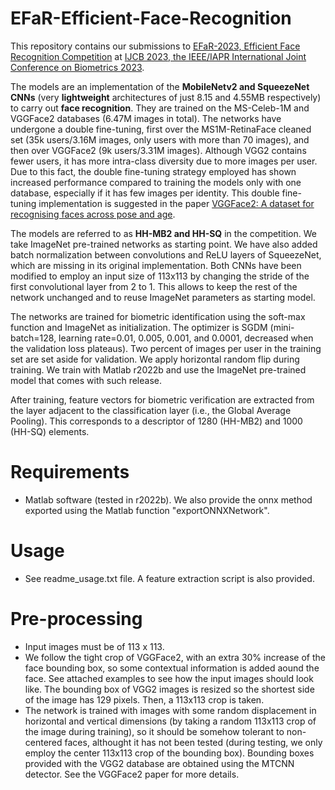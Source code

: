 # EFaR-Efficient-Face-Recognition

This repository contains our submissions to [EFaR-2023, Efficient Face Recognition Competition](https://sites.google.com/view/ijcb-2023-efar/) at [IJCB 2023, the IEEE/IAPR International Joint Conference on Biometrics 2023](https://ijcb2023.ieee-biometrics.org/).

The models are an implementation of the **MobileNetv2 and SqueezeNet CNNs** (very **lightweight** architectures of just 8.15 and 4.55MB respectively) to carry out **face recognition**. They are trained on the MS-Celeb-1M and VGGFace2 databases (6.47M images in total). The networks have undergone a double fine-tuning, first over the MS1M-RetinaFace cleaned set (35k users/3.16M images, only users with more than 70 images), and then over VGGFace2 (9k users/3.31M images). Although VGG2 contains fewer users, it has more intra-class diversity due to more images per user. Due to this fact, the double fine-tuning strategy employed has shown increased performance compared to training the models only with one database, especially if it has few images per identity. This double fine-tuning implementation is suggested in the paper [VGGFace2: A dataset for recognising faces across pose and age](https://arxiv.org/abs/1710.08092).

The models are referred to as **HH-MB2 and HH-SQ** in the competition. We take ImageNet pre-trained networks as starting point. We have also added batch normalization between convolutions and ReLU layers of SqueezeNet, which are missing in its original implementation. Both CNNs have been modified to employ an input size of 113x113 by changing the stride of the first convolutional layer from 2 to 1. This allows to keep the rest of the network unchanged and to reuse ImageNet parameters as starting model. 

The networks are trained for biometric identification using the soft-max function and ImageNet as initialization. The optimizer is SGDM (mini-batch=128, learning rate=0.01, 0.005, 0.001, and 0.0001, decreased when the validation loss plateaus). Two percent of images per user in the training set are set aside for validation. We apply horizontal random flip during training. We train with Matlab r2022b and use the ImageNet pre-trained model that comes with such release.

After training, feature vectors for biometric verification are extracted from the layer adjacent to the classification layer (i.e., the Global Average Pooling). This corresponds to a descriptor of 1280 (HH-MB2) and 1000 (HH-SQ) elements.

# Requirements
  - Matlab software (tested in r2022b). We also provide the onnx method exported using the Matlab function "exportONNXNetwork".

# Usage
  - See readme_usage.txt file. A feature extraction script is also provided.

# Pre-processing
  - Input images must be of 113 x 113.
  - We follow the tight crop of VGGFace2, with an extra 30% increase of the face bounding box, so some contextual information is added aound the face. See attached examples to see how the input images should look like. The bounding box of VGG2 images is resized so the shortest side of the image has 129 pixels. Then, a 113x113 crop is taken.
  - The network is trained with images with some random displacement in horizontal and vertical dimensions (by taking a random 113x113 crop of the image during training), so it should be somehow tolerant to non-centered faces, althought it has not been tested (during testing, we only employ the center 113x113 crop of the bounding box). Bounding boxes provided with the VGG2 database are obtained using the MTCNN detector. See the VGGFace2 paper for more details.
